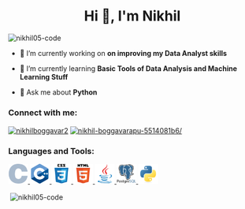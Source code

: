 <h1 align="center">Hi 👋, I'm Nikhil</h1>
<p align="left"> <img src="https://komarev.com/ghpvc/?username=nikhil05-code&label=Profile%20views&color=0e75b6&style=flat" alt="nikhil05-code" /> </p>

- 🔭 I’m currently working on **on improving my Data Analyst skills**

- 🌱 I’m currently learning **Basic Tools of Data Analysis and Machine Learning Stuff**

- 💬 Ask me about **Python**

<h3 align="left">Connect with me:</h3>
<p align="left">
<a href="https://twitter.com/nikhilboggavar2" target="blank"><img align="center" src="https://cdn.jsdelivr.net/npm/simple-icons@3.0.1/icons/twitter.svg" alt="nikhilboggavar2" height="30" width="40" /></a>
<a href="https://linkedin.com/in/nikhil-boggavarapu-5514081b6/" target="blank"><img align="center" src="https://cdn.jsdelivr.net/npm/simple-icons@3.0.1/icons/linkedin.svg" alt="nikhil-boggavarapu-5514081b6/" height="30" width="40" /></a>
</p>

<h3 align="left">Languages and Tools:</h3>
<p align="left"> <a href="https://www.cprogramming.com/" target="_blank"> <img src="https://raw.githubusercontent.com/devicons/devicon/master/icons/c/c-original.svg" alt="c" width="40" height="40"/> </a> <a href="https://www.w3schools.com/cpp/" target="_blank"> <img src="https://raw.githubusercontent.com/devicons/devicon/master/icons/cplusplus/cplusplus-original.svg" alt="cplusplus" width="40" height="40"/> </a> <a href="https://www.w3schools.com/css/" target="_blank"> <img src="https://raw.githubusercontent.com/devicons/devicon/master/icons/css3/css3-original-wordmark.svg" alt="css3" width="40" height="40"/> </a> <a href="https://www.w3.org/html/" target="_blank"> <img src="https://raw.githubusercontent.com/devicons/devicon/master/icons/html5/html5-original-wordmark.svg" alt="html5" width="40" height="40"/> </a> <a href="https://www.java.com" target="_blank"> <img src="https://raw.githubusercontent.com/devicons/devicon/master/icons/java/java-original.svg" alt="java" width="40" height="40"/> </a> <a href="https://www.postgresql.org" target="_blank"> <img src="https://raw.githubusercontent.com/devicons/devicon/master/icons/postgresql/postgresql-original-wordmark.svg" alt="postgresql" width="40" height="40"/> </a> <a href="https://www.python.org" target="_blank"> <img src="https://raw.githubusercontent.com/devicons/devicon/master/icons/python/python-original.svg" alt="python" width="40" height="40"/> </a> </p>

<p>&nbsp;<img align="center" src="https://github-readme-stats.vercel.app/api?username=nikhil05-code&show_icons=true&locale=en" alt="nikhil05-code" /></p>

